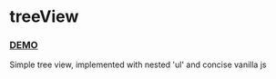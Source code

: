 # treeView
### [DEMO](https://cogit-ergo-sum.github.io/treeView/)
Simple tree view, implemented with nested 'ul' and concise vanilla js
